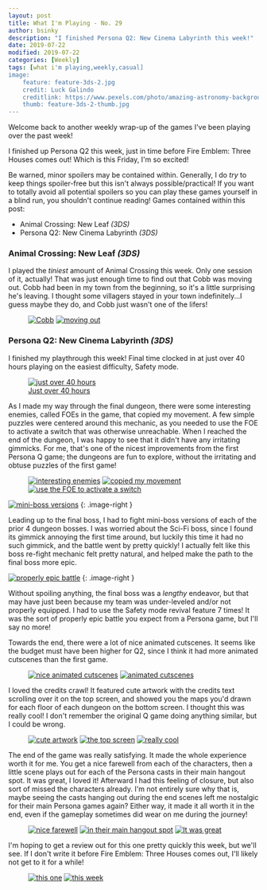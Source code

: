 ```yaml
---
layout: post
title: What I'm Playing - No. 29
author: bsinky
description: "I finished Persona Q2: New Cinema Labyrinth this week!"
date: 2019-07-22
modified: 2019-07-22
categories: [Weekly]
tags: [what i'm playing,weekly,casual]
image:
    feature: feature-3ds-2.jpg
    credit: Luck Galindo
    creditlink: https://www.pexels.com/photo/amazing-astronomy-background-bright-544268/
    thumb: feature-3ds-2-thumb.jpg
---
```


Welcome back to another weekly wrap-up of the games I've been playing over the
past week!

I finished up Persona Q2 this week, just in time before Fire Emblem: Three
Houses comes out! Which is this Friday, I'm so excited!

Be warned, minor spoilers may be contained within. Generally, I do *try* to keep
things spoiler-free but this isn't always possible/practical! If you want to
totally avoid all potential spoilers so you can play these games yourself in a
blind run, you shouldn't continue reading! Games contained within this post:

 - Animal Crossing: New Leaf *(3DS)*
 - Persona Q2: New Cinema Labyrinth *(3DS)*

<!--more-->

### Animal Crossing: New Leaf *(3DS)*

I played the *tiniest* amount of Animal Crossing this week. Only one session of
it, actually! That was just enough time to find out that Cobb was moving out.
Cobb had been in my town from the beginning, so it's a little surprising he's
leaving. I thought some villagers stayed in your town indefinitely...I guess
maybe they do, and Cobb just wasn't one of the lifers!

<figure class="half">
    <a href="https://i.imgur.com/s65fi2C.png"><img src="https://i.imgur.com/s65fi2Cm.png" alt="Cobb"/></a>
    <a href="https://i.imgur.com/Uch6S1j.png"><img src="https://i.imgur.com/Uch6S1jm.png" alt="moving out"/></a>
</figure>

### Persona Q2: New Cinema Labyrinth *(3DS)*

I finished my playthrough this week! Final time clocked in at just over 40 hours
playing on the easiest difficulty, Safety mode.

<figure class="half center">
    <a href="https://i.imgur.com/4lHCDsY.png"><img src="https://i.imgur.com/4lHCDsYm.png" alt="just over 40 hours"/>
        <figcaption>Just over 40 hours</figcaption>
    </a>
</figure>

As I made my way through the final dungeon, there were some interesting enemies,
called FOEs in the game, that copied my movement. A few simple puzzles were
centered around this mechanic, as you needed to use the FOE to activate a switch
that was otherwise unreachable. When I reached the end of the dungeon, I was
happy to see that it didn't have any irritating gimmicks. For me, that's one of
the nicest improvements from the first Persona Q game; the dungeons are fun to
explore, without the irritating and obtuse puzzles of the first game!

<figure class="third">
    <a href="https://i.imgur.com/MEFVEZC.png"><img src="https://i.imgur.com/MEFVEZCm.png" alt="interesting enemies"/></a>
    <a href="https://i.imgur.com/5jDZZEO.png"><img src="https://i.imgur.com/5jDZZEOm.png" alt="copied my movement"/></a>
    <a href="https://i.imgur.com/XnN8ga5.png"><img src="https://i.imgur.com/XnN8ga5m.png" alt="use the FOE to activate a switch"/></a>
</figure>

[![mini-boss versions](https://i.imgur.com/LHn56XSm.png)](https://i.imgur.com/LHn56XS.png)
{: .image-right }

Leading up to the final boss, I had to fight mini-boss versions of each of the
prior 4 dungeon bosses. I was worried about the Sci-Fi boss, since I found its
gimmick annoying the first time around, but luckily this time it had no such
gimmick, and the battle went by pretty quickly! I actually felt like this boss
re-fight mechanic felt pretty natural, and helped make the path to the final
boss more epic.

[![properly epic battle](https://i.imgur.com/P7c6pK8m.png)](https://i.imgur.com/P7c6pK8.png)
{: .image-right }

Without spoiling anything, the final boss was a *lengthy* endeavor, but that may
have just been because my team was under-leveled and/or not properly equipped. I
had to use the Safety mode revival feature 7 times! It was the sort of properly
epic battle you expect from a Persona game, but I'll say no more!

Towards the end, there were a lot of nice animated cutscenes. It seems like the
budget must have been higher for Q2, since I think it had more animated
cutscenes than the first game.

<figure class="half">
    <a href="https://i.imgur.com/qnQGGlb.png"><img src="https://i.imgur.com/qnQGGlbm.png" alt="nice animated cutscenes"/></a>
    <a href="https://i.imgur.com/l0EhAig.png"><img src="https://i.imgur.com/l0EhAigm.png" alt="animated cutscenes"/></a>
</figure>

I loved the credits crawl! It featured cute artwork with the credits text
scrolling over it on the top screen, and showed you the maps you'd drawn for
each floor of each dungeon on the bottom screen. I thought this was really cool!
I don't remember the original Q game doing anything similar, but I could be
wrong.

<figure class="third">
    <a href="https://i.imgur.com/h5n7hXV.png"><img src="https://i.imgur.com/h5n7hXVm.png" alt="cute artwork"/></a>
    <a href="https://i.imgur.com/ClCE1xU.png"><img src="https://i.imgur.com/ClCE1xUm.png" alt="the top screen"/></a>
    <a href="https://i.imgur.com/wykCYgz.png"><img src="https://i.imgur.com/wykCYgzm.png" alt="really cool"/></a>
</figure>

The end of the game was really satisfying. It made the whole experience worth it
for me. You get a nice farewell from each of the characters, then a little scene
plays out for each of the Persona casts in their main hangout spot. It was
great, I loved it! Afterward I had this feeling of closure, but also sort of
missed the characters already. I'm not entirely sure why that is, maybe seeing
the casts hanging out during the end scenes left me nostalgic for their main
Persona games again? Either way, it made it all worth it in the end, even if the
gameplay sometimes did wear on me during the journey!

<figure class="third">
    <a href="https://i.imgur.com/UKxbdtC.png"><img src="https://i.imgur.com/UKxbdtCm.png" alt="nice farewell"/></a>
    <a href="https://i.imgur.com/76iEDeY.png"><img src="https://i.imgur.com/76iEDeYm.png" alt="in their main hangout spot"/></a>
    <a href="https://i.imgur.com/AxlUNVQ.png"><img src="https://i.imgur.com/AxlUNVQm.png" alt="It was great"/></a>
</figure>

I'm hoping to get a review out for this one pretty quickly this week, but we'll
see. If I don't write it before Fire Emblem: Three Houses comes out, I'll likely
not get to it for a while!

<figure class="half">
    <a href="https://i.imgur.com/Qpoodn1.png"><img src="https://i.imgur.com/Qpoodn1m.png" alt="this one"/></a>
    <a href="https://i.imgur.com/cro7cH3.png"><img src="https://i.imgur.com/cro7cH3m.png" alt="this week"/></a>
</figure>

